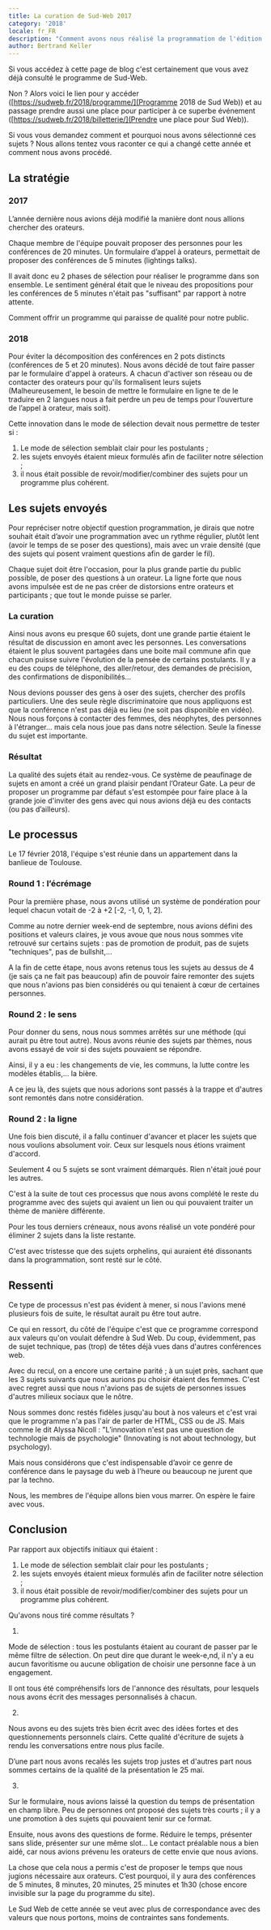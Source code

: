 ```yaml
---
title: La curation de Sud-Web 2017
category: '2018'
locale: fr_FR
description: "Comment avons nous réalisé la programmation de l'édition 2018 de Sud Web ? Pourquoi prendre une place pour le 25, 26 mai 2018 ?"
author: Bertrand Keller
---
```


Si vous accédez à cette page de blog c'est certainement que vous avez déjà consulté le programme de Sud-Web.

Non ? Alors voici le lien pour y accéder ([https://sudweb.fr/2018/programme/](Programme 2018 de Sud Web)) et au passage prendre aussi une place pour participer à ce superbe événement ([https://sudweb.fr/2018/billetterie/](Prendre une place pour Sud Web)).

Si vous vous demandez comment et pourquoi nous avons sélectionné ces sujets ? Nous allons tentez vous raconter ce qui a changé cette année et comment nous avons procédé.

## La stratégie

### 2017

L’année dernière nous avions déjà modifié la manière dont nous allions chercher des orateurs.

Chaque membre de l'équipe pouvait proposer des personnes pour les conférences de 20 minutes. Un formulaire d’appel à orateurs, permettait de proposer des conférences de 5 minutes (lightings talks).

Il avait donc eu 2 phases de sélection pour réaliser le programme dans son ensemble. Le sentiment général était que le niveau des propositions pour les conférences de 5 minutes n'était pas "suffisant" par rapport à notre attente.

Comment offrir un programme qui paraisse de qualité pour notre public.

### 2018

Pour éviter la décomposition des conférences en 2 pots distincts (conférences de 5 et 20 minutes). Nous avons décidé de tout faire passer par le formulaire d'appel à orateurs. A chacun d'activer son réseau ou de contacter des orateurs pour qu'ils formalisent leurs sujets (Malheureusement, le besoin de mettre le formulaire en ligne te de le traduire en 2 langues nous a fait perdre un peu de temps pour l’ouverture de l’appel à orateur, mais soit).

Cette innovation dans le mode de sélection devait nous permettre de tester si :

  1. Le mode de sélection semblait clair pour les postulants ;
  2. les sujets envoyés étaient mieux formulés afin de faciliter notre sélection ;
  3. il nous était possible de revoir/modifier/combiner des sujets pour un programme plus cohérent.

## Les sujets envoyés

Pour repréciser notre objectif question programmation, je dirais que notre souhait était d’avoir une programmation avec un rythme régulier, plutôt lent (avoir le temps de se poser des questions), mais avec un vraie densité (que des sujets qui posent vraiment questions afin de garder le fil).

Chaque sujet doit être l'occasion, pour la plus grande partie du public possible, de poser des questions à un orateur. La ligne forte que nous avons impulsée est de ne pas créer de distorsions entre orateurs et participants ; que tout le monde puisse se parler.

### La curation

Ainsi nous avons eu presque 60 sujets, dont une grande partie étaient le résultat de discussion en amont avec les personnes. Les conversations étaient le plus souvent partagées dans une boite mail commune afin que chacun puisse suivre l'évolution de la pensée de certains postulants. Il y a eu des coups de téléphone, des aller/retour, des demandes de précision, des confirmations de disponibilités…

Nous devions pousser des gens à oser des sujets, chercher des profils particuliers. Une des seule règle discriminatoire que nous appliquons est que la conférence n'est pas déjà eu lieu (ne soit pas disponible en vidéo). Nous nous forçons à contacter des femmes, des néophytes, des personnes à l'étranger… mais cela nous joue pas dans notre sélection. Seule la finesse du sujet est importante.

### Résultat

La qualité des sujets était au rendez-vous. Ce système de peaufinage de sujets en amont a créé un grand plaisir pendant l’Orateur Gate. La peur de proposer un programme par défaut s'est estompée pour faire place à la grande joie d'inviter des gens avec qui nous avions déjà eu des contacts (ou pas d’ailleurs).

## Le processus

Le 17 février 2018, l'équipe s'est réunie dans un appartement dans la banlieue de Toulouse.

### Round 1 : l’écrémage

Pour la première phase, nous avons utilisé un système de pondération pour lequel chacun votait de -2 à +2 [-2, -1, 0, 1, 2].

Comme au notre dernier week-end de septembre, nous avions défini des positions et valeurs claires, je vous avoue que nous nous sommes vite retrouvé sur certains sujets : pas de promotion de produit, pas de sujets "techniques", pas de bullshit,…

A la fin de cette étape, nous avons retenus tous les sujets au dessus de 4 (je sais ça ne fait pas beaucoup) afin de pouvoir faire remonter des sujets que nous n'avions pas bien considérés ou qui tenaient à cœur de certaines personnes.

### Round 2 : le sens

Pour donner du sens, nous nous sommes arrêtés sur une méthode (qui aurait pu être tout autre). Nous avons réunie des sujets par thèmes, nous avons essayé de voir si des sujets pouvaient se répondre.

Ainsi, il y a eu : les changements de vie, les communs, la lutte contre les modèles établis,… la bière.

A ce jeu là, des sujets que nous adorions sont passés à la trappe et d'autres sont remontés dans notre considération.

### Round 2 : la ligne

Une fois bien discuté, il a fallu continuer d'avancer et placer les sujets que nous voulions absolument voir. Ceux sur lesquels nous étions vraiment d'accord.

Seulement 4 ou 5 sujets se sont vraiment démarqués. Rien n'était joué pour les autres.

C'est à la suite de tout ces processus que nous avons complété le reste du programme avec des sujets qui avaient un lien ou qui pouvaient traiter un thème de manière différente.

Pour les tous derniers créneaux, nous avons réalisé un vote pondéré pour éliminer 2 sujets dans la liste restante.

C'est avec tristesse que des sujets orphelins, qui auraient été dissonants dans la programmation, sont resté sur le côté.

## Ressenti

Ce type de processus n'est pas évident à mener, si nous l'avions mené plusieurs fois de suite, le résultat aurait pu être tout autre.

Ce qui en ressort, du côté de l'équipe c'est que ce programme correspond aux valeurs qu'on voulait défendre à Sud Web. Du coup, évidemment, pas de sujet technique, pas (trop) de têtes déjà vues dans d'autres conférences web.

Avec du recul, on a encore une certaine parité ; à un sujet près, sachant que les 3 sujets suivants que nous aurions pu choisir étaient des femmes. C'est avec regret aussi que nous n'avions pas de sujets de personnes issues d'autres milieux sociaux que le nôtre.

Nous sommes donc restés fidèles jusqu'au bout à nos valeurs et c'est vrai que le programme n'a pas l'air de parler de HTML, CSS ou de JS. Mais comme le dit Alyssa Nicoll : "L’innovation n'est pas une question de technologie mais de psychologie" (Innovating is not about technology, but psychology).

Mais nous considérons que c'est indispensable d’avoir ce genre de conférence dans le paysage du web à l’heure ou beaucoup ne jurent que par la techno.

Nous, les membres de l'équipe allons bien vous marrer. On espère le faire avec vous.

## Conclusion

Par rapport aux objectifs initiaux qui étaient :

1. Le mode de sélection semblait clair pour les postulants ;
2. les sujets envoyés étaient mieux formulés afin de faciliter notre sélection ;
3. il nous était possible de revoir/modifier/combiner des sujets pour un programme plus cohérent.

Qu'avons nous tiré comme résultats ?

1.
Mode de sélection : tous les postulants étaient au courant de passer par le même filtre de sélection. On peut dire que durant le week-e,nd, il n'y a eu aucun favoritisme ou aucune obligation de choisir une personne face à un engagement.

Il ont tous été compréhensifs lors de l'annonce des résultats, pour lesquels nous avons écrit des messages personnalisés à chacun.

2.
Nous avons eu des sujets très bien écrit avec des idées fortes et des questionnements personnels clairs. Cette qualité d'écriture de sujets à rendu les conversations entre nous plus facile.

D’une part nous avons recalés les sujets trop justes et d'autres part nous sommes certains de la qualité de la présentation le 25 mai.

3.
Sur le formulaire, nous avions laissé la question du temps de présentation en champ libre. Peu de personnes ont proposé des sujets très courts ; il y a une promotion à des sujets qui pouvaient tenir sur ce format.

Ensuite, nous avons des questions de forme. Réduire le temps, présenter sans slide, présenter sur une même slot… Le contact préalable nous a bien aidé, car nous avions prévenu les orateurs de cette envie que nous avions.

La chose que cela nous a permis c'est de proposer le temps que nous jugions nécessaire aux orateurs. C’est pourquoi, il y aura des conférences de 5 minutes, 8 minutes, 20 minutes, 25 minutes et 1h30 (chose encore invisible sur la page du programme du site).

Le Sud Web de cette année se veut avec plus de correspondance avec des valeurs que nous portons, moins de contraintes sans fondements.
